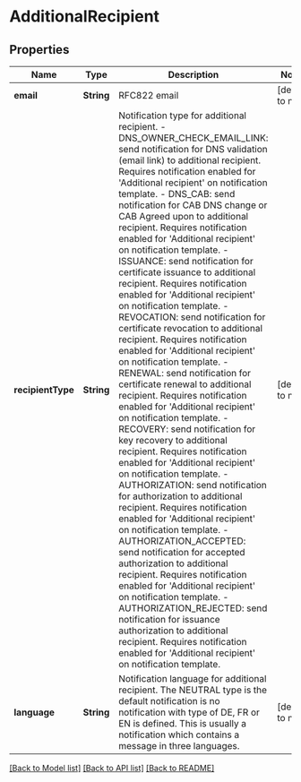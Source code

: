 # AdditionalRecipient
## Properties

| Name | Type | Description | Notes |
|------------ | ------------- | ------------- | -------------|
| **email** | **String** | RFC822 email | [default to null] |
| **recipientType** | **String** | Notification type for additional recipient.   - DNS_OWNER_CHECK_EMAIL_LINK: send notification for DNS validation (email link) to additional recipient. Requires notification enabled for &#39;Additional recipient&#39; on notification template.   - DNS_CAB: send notification for CAB DNS change or CAB Agreed upon to additional recipient. Requires notification enabled for &#39;Additional recipient&#39; on notification template.   - ISSUANCE: send notification for certificate issuance to additional recipient. Requires notification enabled for &#39;Additional recipient&#39; on notification template.   - REVOCATION: send notification for certificate revocation to additional recipient. Requires notification enabled for &#39;Additional recipient&#39; on notification template.   - RENEWAL: send notification for certificate renewal to additional recipient. Requires notification enabled for &#39;Additional recipient&#39; on notification template.   - RECOVERY: send notification for key recovery to additional recipient. Requires notification enabled for &#39;Additional recipient&#39; on notification template.   - AUTHORIZATION: send notification for authorization to additional recipient. Requires notification enabled for &#39;Additional recipient&#39; on notification template.   - AUTHORIZATION_ACCEPTED: send notification for accepted authorization to additional recipient. Requires notification enabled for &#39;Additional recipient&#39; on notification template.   - AUTHORIZATION_REJECTED: send notification for issuance authorization to additional recipient. Requires notification enabled for &#39;Additional recipient&#39; on notification template.  | [default to null] |
| **language** | **String** | Notification language for additional recipient. The NEUTRAL type is the default notification is no notification with type of DE, FR or EN is defined. This is usually a notification which contains a message in three languages.  | [default to null] |

[[Back to Model list]](../README.md#documentation-for-models) [[Back to API list]](../README.md#documentation-for-api-endpoints) [[Back to README]](../README.md)

